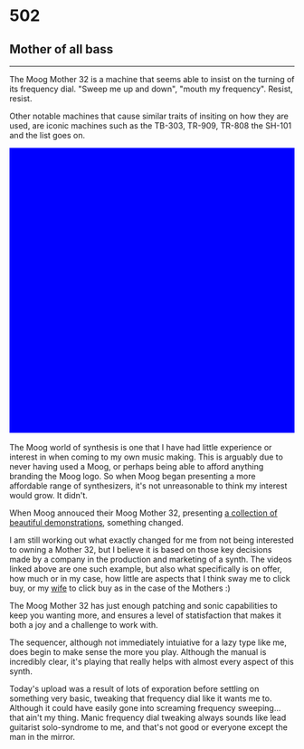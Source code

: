 # 502
## Mother of all bass
---

The Moog Mother 32 is a machine that seems able to insist on the turning of its frequency dial. "Sweep me up and down", "mouth my frequency". Resist, resist. 

Other notable machines that cause similar traits of insiting on how they are used, are iconic machines such as the TB-303, TR-909, TR-808 the SH-101 and the list goes on.

![Image](/assets/img/snd00.png)

The Moog world of synthesis is one that I have had little experience or interest in when coming to my own music making. This is arguably due to never having used a Moog, or perhaps being able to afford anything branding the Moog logo. So when Moog began presenting a more affordable range of synthesizers, it's not unreasonable to think my interest would grow. It didn't.

When Moog annouced their Moog Mother 32, presenting <a href="https://www.moogmusic.com/products/semi-modular/mother-32#demos-tab" target="_blank">a collection of beautiful demonstrations</a>, something changed.

I am still working out what exactly changed for me from not being interested to owning a Mother 32, but I believe it is based on those key decisions made by a company in the production and marketing of a synth. The videos linked above are one such example, but also what specifically is on offer, how much or in my case, how little are aspects that I think sway me to click buy, or my <a href="https://sm-ll.bandcamp.com/album/en-creux-default-0006" target="_blank">wife</a> to click buy as in the case of the Mothers :)

The Moog Mother 32 has just enough patching and sonic capabilities to keep you wanting more, and ensures a level of statisfaction that makes it both a joy and a challenge to work with.

The sequencer, although not immediately intuiative for a lazy type like me, does begin to make sense the more you play. Although the manual is incredibly clear, it's playing that really helps with almost every aspect of this synth.

Today's upload was a result of lots of exporation before settling on something very basic, tweaking that frequency dial like it wants me to. Although it could have easily gone into screaming frequency sweeping… that ain't my thing. Manic frequency dial tweaking always sounds like lead guitarist solo-syndrome to me, and that's not good or everyone except the man in the mirror.